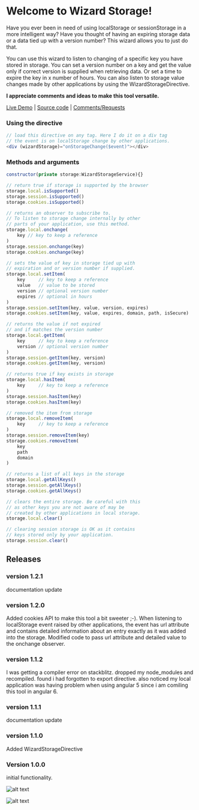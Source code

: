 # Welcome to Wizard Storage!

Have you ever been in need of using localStorage or sessionStorage in a more intelligent way? Have you thought of having an expiring storage data or a data tied up with a version number? This wizard allows you to just do that.

You can use this wizard to listen to changing of a specific key you have stored in storage. You can set a version number on a key and get the value only if correct version is supplied when retrieving data. Or set a time to expire the key in x number of hours. You can also listen to storage value changes made by other applications by using the WizardStorageDirective. 

**I appreciate comments and ideas to make this tool versatile.**


[Live Demo](https://wizard-storage.stackblitz.io) | [Source code](https://github.com/msalehisedeh/wizard-storage/tree/master/src/app) | [Comments/Requests](https://github.com/msalehisedeh/wizard-storage/issues)

### Using the directive

```javascript
// load this directive on any tag. Here I do it on a div tag
// the event is on localStorage change by other applications.
<div (wizardStorage)="onStorageChange($event)"></div>

```


### Methods and arguments

```javascript
constructor(private storage:WizardStorageService){}

// return true if storage is supported by the browser
storage.local.isSupported() 
storage.session.isSupported() 
storage.cookies.isSupported() 

// returns an observer to subscribe to.
// To listen to storage change internally by other
// parts of your application, use this method.
storage.local.onchange(
    key // key to keep a reference
)
storage.session.onchange(key) 
storage.cookies.onchange(key) 

// sets the value of key in storage tied up with 
// expiration and or version number if supplied.
storage.local.setItem(
    key     // key to keep a reference
    value   // value to be stored
    version // optional version number
    expires // optional in hours
) 
storage.session.setItem(key, value, version, expires)
storage.cookies.setItem(key, value, expires, domain, path, isSecure)

// returns the value if not expired 
// and if matches the version number
storage.local.getItem(
    key     // key to keep a reference
    version // optional version number
)
storage.session.getItem(key, version)
storage.cookies.getItem(key, version)

// returns true if key exists in storage
storage.local.hasItem(
    key     // key to keep a reference
)
storage.session.hasItem(key)
storage.cookies.hasItem(key)

// removed the item from storage
storage.local.removeItem(
    key     // key to keep a reference
)
storage.session.removeItem(key)
storage.cookies.removeItem(
    key
    path
    domain
)

// returns a list of all keys in the storage
storage.local.getAllKeys()
storage.session.getAllKeys()
storage.cookies.getAllKeys()

// clears the entire storage. Be careful with this
// as other keys you are not aware of may be 
// created by other applications in local storage.
storage.local.clear()

// clearing session storage is OK as it contains
// keys stored only by your application.
storage.session.clear()

```

## Releases

### version 1.2.1
documentation update

### version 1.2.0
Added cookies API to make this tool a bit sweeter ;-).
When listening to localStorage event raised by other applications, the event has url attribute and contains detailed information about an entry exactly as it was added into the storage. Modified code to pass url attribute and detailed value to the onchange observer.

### version 1.1.2
I was getting a compiler error on stackblitz. dropped my node_modules and recompiled. found i had forgotten to export directive. also noticed my local application was having problem when using angular 5 since i am comiling this tool in angular 6.

### version 1.1.1
documentation update

### version 1.1.0
Added WizardStorageDirective

### Version 1.0.0
initial functionality.



![alt text](https://raw.githubusercontent.com/msalehisedeh/wizard-storage/master/sample.png  "What you would see when a wizard-storage sampler is used")

![alt text](https://raw.githubusercontent.com/msalehisedeh/wizard-storage/master/sample2.png  "What you would see when a wizard-storage sampler is used")

